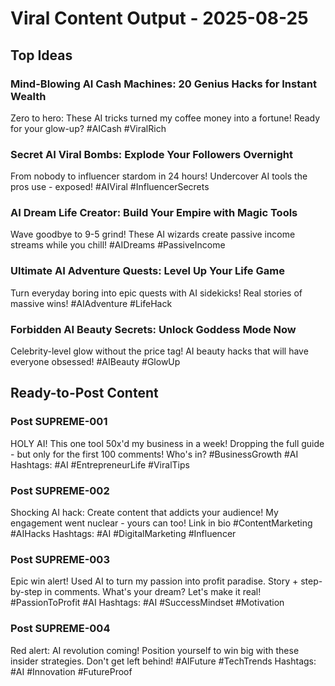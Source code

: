 # Viral Content Output - 2025-08-25

## Top Ideas
### Mind-Blowing AI Cash Machines: 20 Genius Hacks for Instant Wealth
Zero to hero: These AI tricks turned my coffee money into a fortune! Ready for your glow-up? #AICash #ViralRich

### Secret AI Viral Bombs: Explode Your Followers Overnight
From nobody to influencer stardom in 24 hours! Undercover AI tools the pros use - exposed! #AIViral #InfluencerSecrets

### AI Dream Life Creator: Build Your Empire with Magic Tools
Wave goodbye to 9-5 grind! These AI wizards create passive income streams while you chill! #AIDreams #PassiveIncome

### Ultimate AI Adventure Quests: Level Up Your Life Game
Turn everyday boring into epic quests with AI sidekicks! Real stories of massive wins! #AIAdventure #LifeHack

### Forbidden AI Beauty Secrets: Unlock Goddess Mode Now
Celebrity-level glow without the price tag! AI beauty hacks that will have everyone obsessed! #AIBeauty #GlowUp

## Ready-to-Post Content
### Post SUPREME-001
HOLY AI! This one tool 50x'd my business in a week! Dropping the full guide - but only for the first 100 comments! Who's in? #BusinessGrowth #AI
Hashtags: #AI #EntrepreneurLife #ViralTips

### Post SUPREME-002
Shocking AI hack: Create content that addicts your audience! My engagement went nuclear - yours can too! Link in bio #ContentMarketing #AIHacks
Hashtags: #AI #DigitalMarketing #Influencer

### Post SUPREME-003
Epic win alert! Used AI to turn my passion into profit paradise. Story + step-by-step in comments. What's your dream? Let's make it real! #PassionToProfit #AI
Hashtags: #AI #SuccessMindset #Motivation

### Post SUPREME-004
Red alert: AI revolution coming! Position yourself to win big with these insider strategies. Don't get left behind! #AIFuture #TechTrends
Hashtags: #AI #Innovation #FutureProof

